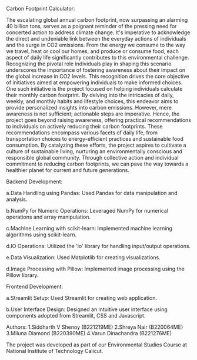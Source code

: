 
Carbon Footprint Calculator:

The escalating global annual carbon footprint, now surpassing an alarming 40 billion tons, serves as a poignant reminder of the pressing need for concerted action to address climate change. It's imperative to acknowledge the direct and undeniable link between the everyday actions of individuals and the surge in CO2 emissions. From the energy we consume to the way we travel, heat or cool our homes, and produce or consume food, each aspect of daily life significantly contributes to this environmental challenge.
Recognizing the pivotal role individuals play in shaping this scenario underscores the importance of fostering awareness about their impact on the global increase in CO2 levels. This recognition drives the core objective of initiatives aimed at empowering individuals to make informed choices. One such initiative is the project focused on helping individuals calculate their monthly carbon footprint. By delving into the intricacies of daily, weekly, and monthly habits and lifestyle choices, this endeavor aims to provide personalized insights into carbon emissions.
However, mere awareness is not sufficient; actionable steps are imperative. Hence, the project goes beyond raising awareness, offering practical recommendations to individuals on actively reducing their carbon footprints. These recommendations encompass various facets of daily life, from transportation choices to energy-efficient practices and sustainable food consumption.
By catalyzing these efforts, the project aspires to cultivate a culture of sustainable living, nurturing an environmentally conscious and responsible global community. Through collective action and individual commitment to reducing carbon footprints, we can pave the way towards a healthier planet for current and future generations.



Backend Development:

a.Data Handling using Pandas:
  Used Pandas for data manipulation and analysis.

b.NumPy for Numeric Operations:
  Leveraged NumPy for numerical operations and array manipulation.

c.Machine Learning with scikit-learn:
  Implemented machine learning algorithms using scikit-learn.

d.IO Operations:
  Utilized the 'io' library for handling input/output operations.

e.Data Visualization:
  Used Matplotlib for creating visualizations.

d.Image Processing with Pillow:
  Implemented image processing using the Pillow library.

Frontend Development:

a.Streamlit Setup:
  Used Streamlit for creating web application.

b.User Interface Design:
  Designed an intuitive user interface using components adopted from Streamlit, CSS and Javascript.

Authors:
1.Siddharth V Shenoy (B221219ME)
2.Shreya Nair (B220064ME)
3.Miluna Diamond (B220390ME)
4.Varun Dinachandra (B221276ME)


The project was developed as part of our Environmental Studies Course at National Institute of Technology Calicut.


